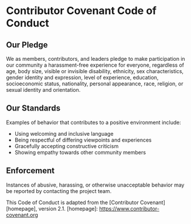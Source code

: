# Contributor Covenant Code of Conduct

## Our Pledge

We as members, contributors, and leaders pledge to make participation in our community a harassment-free experience for everyone, regardless of age, body size, visible or invisible disability, ethnicity, sex characteristics, gender identity and expression, level of experience, education, socioeconomic status, nationality, personal appearance, race, religion, or sexual identity and orientation.

## Our Standards

Examples of behavior that contributes to a positive environment include:

- Using welcoming and inclusive language
- Being respectful of differing viewpoints and experiences
- Gracefully accepting constructive criticism
- Showing empathy towards other community members

## Enforcement

Instances of abusive, harassing, or otherwise unacceptable behavior may be reported by contacting the project team.

This Code of Conduct is adapted from the [Contributor Covenant][homepage], version 2.1.
[homepage]: https://www.contributor-covenant.org
